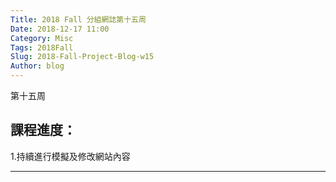 ```yaml
---
Title: 2018 Fall 分組網誌第十五周
Date: 2018-12-17 11:00
Category: Misc
Tags: 2018Fall
Slug: 2018-Fall-Project-Blog-w15
Author: blog
---
```


第十五周

<!-- PELICAN_END_SUMMARY -->


課程進度：
----

1.持續進行模擬及修改網站內容

----

